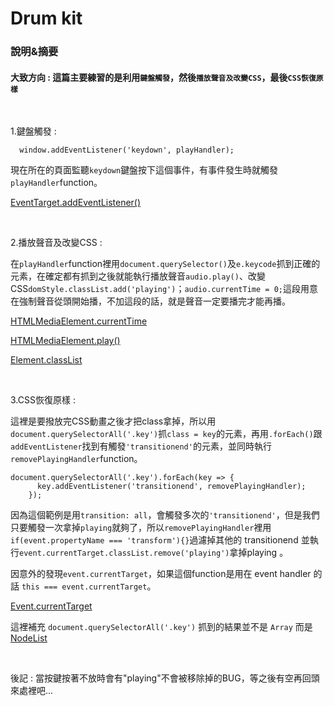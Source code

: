 # Drum kit

### 說明&摘要

#### 大致方向 : 這篇主要練習的是利用`鍵盤觸發`，然後`播放聲音及改變CSS`，最後`CSS恢復原樣`
<br>

1.鍵盤觸發 : 
```
  window.addEventListener('keydown', playHandler);
```
現在所在的頁面監聽`keydown`鍵盤按下這個事件，有事件發生時就觸發`playHandler`function。

[EventTarget.addEventListener()](https://developer.mozilla.org/en-US/docs/Web/API/EventTarget/addEventListener)

<br>

2.播放聲音及改變CSS : 

在`playHandler`function裡用`document.querySelector()`及`e.keycode`抓到正確的元素，在確定都有抓到之後就能執行播放聲音`audio.play()`、改變CSS`domStyle.classList.add('playing')`；`audio.currentTime = 0;`這段用意在強制聲音從頭開始播，不加這段的話，就是聲音一定要播完才能再播。

[HTMLMediaElement.currentTime](https://developer.mozilla.org/zh-CN/docs/Web/API/HTMLMediaElement/currentTime)

[HTMLMediaElement.play()](https://developer.mozilla.org/en-US/docs/Web/API/HTMLMediaElement/play)

[Element.classList](https://developer.mozilla.org/en-US/docs/Web/API/Element/classList)

<br>

3.CSS恢復原樣 :

這裡是要撥放完CSS動畫之後才把class拿掉，所以用`document.querySelectorAll('.key')`抓`class = key`的元素，再用`.forEach()`跟`addEventListener`找到有觸發`'transitionend'`的元素，並同時執行`removePlayingHandler`function。

```
document.querySelectorAll('.key').forEach(key => {
      key.addEventListener('transitionend', removePlayingHandler);
    });
```

因為這個範例是用`transition: all`，會觸發多次的`'transitionend'`，但是我們只要觸發一次拿掉`playing`就夠了，所以`removePlayingHandler`裡用`if(event.propertyName === 'transform'){}`過濾掉其他的 transitionend 並執行`event.currentTarget.classList.remove('playing')`拿掉playing
。

因意外的發現`event.currentTarget`，如果這個function是用在 event handler 的話 `this === event.currentTarget`。

[Event.currentTarget](https://developer.mozilla.org/en-US/docs/Web/API/Event/currentTarget)

這裡補充 `document.querySelectorAll('.key')` 抓到的結果並不是 `Array` 而是 [NodeList](https://developer.mozilla.org/zh-TW/docs/Web/API/NodeList)

<br>

後記 : 當按鍵按著不放時會有"playing"不會被移除掉的BUG，等之後有空再回頭來處裡吧...
